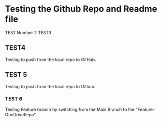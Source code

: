 # Testing the Github Repo and Readme file
TEST Number 2
TEST3
## TEST4
Testing to push from the local repo to GitHub.

## TEST 5
Testing to push from the local repo to Github.

### TEST 6
Testing Feature branch by switching from the Main Branch to the "Feature-OneDriveRepo"
